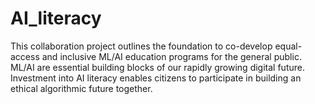 # AI_literacy
This collaboration project outlines the foundation to co-develop equal-access and inclusive ML/AI education programs for the general public.  ML/AI are essential building blocks of our rapidly growing digital future.  Investment into AI literacy enables citizens to participate in building an ethical algorithmic future together.
